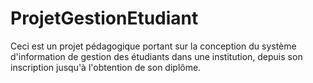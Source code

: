# ProjetGestionEtudiant
Ceci est un projet pédagogique portant sur la conception du système d'information de gestion des étudiants dans une institution, depuis son inscription jusqu'à l'obtention de son diplôme.
